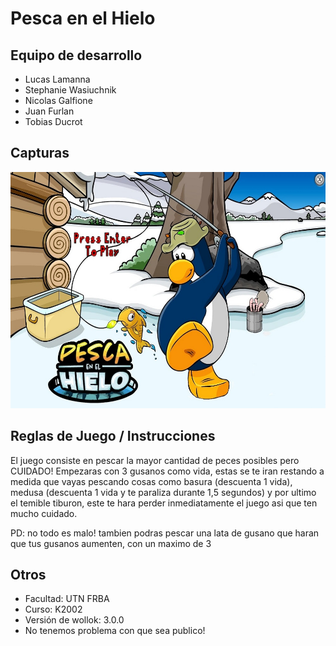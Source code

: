 # Pesca en el Hielo


## Equipo de desarrollo

- Lucas Lamanna
- Stephanie Wasiuchnik
- Nicolas Galfione
- Juan Furlan
- Tobias Ducrot

## Capturas

![image](assets/fondoInicio.jpg)

## Reglas de Juego / Instrucciones

El juego consiste en pescar la mayor cantidad de peces posibles pero CUIDADO! Empezaras con 3 gusanos como vida, estas se te iran restando 
a medida que vayas pescando cosas como basura (descuenta 1 vida), medusa (descuenta 1 vida y te paraliza durante 1,5 segundos) y por ultimo 
el temible tiburon, este te hara perder inmediatamente el juego asi que ten mucho cuidado.

PD: no todo es malo! tambien podras pescar una lata de gusano que haran que tus gusanos aumenten, con un maximo de 3


## Otros

- Facultad: UTN FRBA
- Curso: K2002
- Versión de wollok: 3.0.0
- No tenemos problema con que sea publico!
